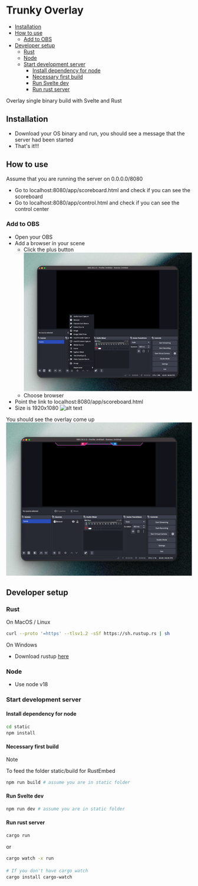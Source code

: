 # Trunky Overlay

<!-- vim-markdown-toc GFM -->

- [Installation](#installation)
- [How to use](#how-to-use)
  - [Add to OBS](#add-to-obs)
- [Developer setup](#developer-setup)
  - [Rust](#rust)
  - [Node](#node)
  - [Start development server](#start-development-server)
    - [Install dependency for node](#install-dependency-for-node)
    - [Necessary first build](#necessary-first-build)
    - [Run Svelte dev](#run-svelte-dev)
    - [Run rust server](#run-rust-server)

<!-- vim-markdown-toc -->

Overlay single binary build with Svelte and Rust

## Installation

- Download your OS binary and run, you should see a message that the server had
  been started
- That's it!!!

## How to use

Assume that you are running the server on 0.0.0.0/8080

- Go to localhost:8080/app/scoreboard.html and check if you can see the scoreboard
- Go to localhost:8080/app/control.html and check if you can see the control center

### Add to OBS

- Open your OBS
- Add a browser in your scene
  - Click the plus button
  ![alt text](./assets/obs_plus.png)
  - Choose browser
- Point the link to localhost:8080/app/scoreboard.html
- Size is 1920x1080
![alt text](./assets/browser_setting.png)

You should see the overlay come up
![alt text](./assets/obs_result.png)



## Developer setup

### Rust

On MacOS / Linux

```bash
curl --proto '=https' --tlsv1.2 -sSf https://sh.rustup.rs | sh
```

On Windows

- Download rustup [here](https://static.rust-lang.org/dist/rust-1.83.0-x86_64-pc-windows-gnu.msi)

### Node

- Use node v18

### Start development server

#### Install dependency for node

```bash
cd static
npm install
```

#### Necessary first build

> [!NOTE]
> To feed the folder static/build for RustEmbed

```bash
npm run build # assume you are in static folder
```

#### Run Svelte dev

```bash
npm run dev # assume you are in static folder
```

#### Run rust server

```bash
cargo run
```

or

```bash
cargo watch -x run

# If you don't have cargo watch
cargo install cargo-watch
```

